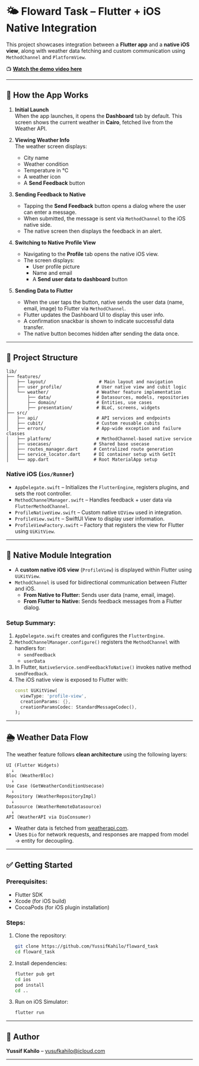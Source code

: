 # 🌤️ Floward Task – Flutter + iOS Native Integration

This project showcases integration between a **Flutter app** and a **native iOS view**, along with weather data fetching and custom communication using `MethodChannel` and `PlatformView`.

📺 **[Watch the demo video here](https://drive.google.com/file/d/1xKUNsxeVELPVd4VEKRT4fE0OsXlZGfpw/view?usp=share_link)**

---

## 📱 How the App Works

1. **Initial Launch**  
   When the app launches, it opens the **Dashboard** tab by default. This screen shows the current weather in **Cairo**, fetched live from the Weather API.

2. **Viewing Weather Info**  
   The weather screen displays:
   - City name
   - Weather condition 
   - Temperature in °C
   - A weather icon
   - A **Send Feedback** button

3. **Sending Feedback to Native**  
   - Tapping the **Send Feedback** button opens a dialog where the user can enter a message.
   - When submitted, the message is sent via `MethodChannel` to the iOS native side.
   - The native screen then displays the feedback in an alert.

4. **Switching to Native Profile View**  
   - Navigating to the **Profile** tab opens the native iOS view.
   - The screen displays:
     - User profile picture
     - Name and email
     - A **Send user data to dashboard** button

5. **Sending Data to Flutter**  
   - When the user taps the button, native sends the user data (name, email, image) to Flutter via `MethodChannel`.
   - Flutter updates the Dashboard UI to display this user info.
   - A confirmation snackbar is shown to indicate successful data transfer.
   - The native button becomes hidden after sending the data once.

---

## 📁 Project Structure

```
lib/
├── features/
│   ├── layout/                    # Main layout and navigation
│   ├── user_profile/             # User native view and cubit logic
│   └── weather/                  # Weather feature implementation
│       ├── data/                 # Datasources, models, repositories
│       ├── domain/               # Entities, use cases
│       ├── presentation/         # BLoC, screens, widgets
├── src/
│   ├── api/                      # API services and endpoints
│   ├── cubit/                    # Custom reusable cubits
│   ├── errors/                   # App-wide exception and failure classes
│   ├── platform/                 # MethodChannel-based native service
│   ├── usecases/                # Shared base usecase
│   ├── routes_manager.dart      # Centralized route generation
│   ├── service_locator.dart     # DI container setup with GetIt
│   └── app.dart                 # Root MaterialApp setup
```

### Native iOS (`ios/Runner`)
- `AppDelegate.swift` – Initializes the `FlutterEngine`, registers plugins, and sets the root controller.
- `MethodChannelManager.swift` – Handles feedback + user data via `FlutterMethodChannel`.
- `ProfileNativeView.swift` – Custom native `UIView` used in integration.
- `ProfileView.swift` – SwiftUI View to display user information.
- `ProfileViewFactory.swift` – Factory that registers the view for Flutter using `UiKitView`.

---

## 📲 Native Module Integration

- A **custom native iOS view** (`ProfileView`) is displayed within Flutter using `UiKitView`.
- `MethodChannel` is used for bidirectional communication between Flutter and iOS.
  - **From Native to Flutter:** Sends user data (name, email, image).
  - **From Flutter to Native:** Sends feedback messages from a Flutter dialog.

### Setup Summary:

1. `AppDelegate.swift` creates and configures the `FlutterEngine`.
2. `MethodChannelManager.configure()` registers the `MethodChannel` with handlers for:
   - `sendFeedback`
   - `userData`
3. In Flutter, `NativeService.sendFeedbackToNative()` invokes native method `sendFeedback`.
4. The iOS native view is exposed to Flutter with:
   ```dart
   const UiKitView(
     viewType: 'profile-view',
     creationParams: {},
     creationParamsCodec: StandardMessageCodec(),
   );
   ```

---

## 🌦️ Weather Data Flow

The weather feature follows **clean architecture** using the following layers:

```
UI (Flutter Widgets)
  ↓
Bloc (WeatherBloc)
  ↓
Use Case (GetWeatherConditionUsecase)
  ↓
Repository (WeatherRepositoryImpl)
  ↓
Datasource (WeatherRemoteDatasource)
  ↓
API (WeatherAPI via DioConsumer)
```

- Weather data is fetched from [weatherapi.com](https://www.weatherapi.com/).
- Uses `Dio` for network requests, and responses are mapped from model → entity for decoupling.

---

## ✅ Getting Started

### Prerequisites:
- Flutter SDK
- Xcode (for iOS build)
- CocoaPods (for iOS plugin installation)

### Steps:
1. Clone the repository:
   ```bash
   git clone https://github.com/YussifKahilo/floward_task
   cd floward_task
   ```

2. Install dependencies:
   ```bash
   flutter pub get
   cd ios
   pod install
   cd ..
   ```

3. Run on iOS Simulator:
   ```bash
   flutter run
   ```

---

## 📧 Author

**Yussif Kahilo** – [yusufkahilo@icloud.com](mailto:yusufkahilo@icloud.com)

---

